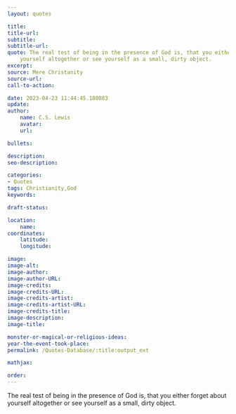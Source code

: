 ```yaml
---
layout: quotes

title:
title-url:
subtitle:
subtitle-url:
quote: The real test of being in the presence of God is, that you either forget about
    yourself altogether or see yourself as a small, dirty object.
excerpt:
source: Mere Christanity
source-url:
call-to-action:

date: 2023-04-23 11:44:45.180083
update:
author:
    name: C.S. Lewis
    avatar:
    url:

bullets:

description:
seo-description:

categories:
- Quotes
tags: Christianity,God
keywords:

draft-status:

location:
    name:
coordinates:
    latitude:
    longitude:

image:
image-alt:
image-author:
image-author-URL:
image-credits:
image-credits-URL:
image-credits-artist:
image-credits-artist-URL:
image-credits-title:
image-description:
image-title:

monster-or-magical-or-religious-ideas:
year-the-event-took-place:
permalink: /Quotes-Database/:title:output_ext

mathjax:

order:
---
```

The real test of being in the presence of God is, that you either forget about yourself altogether or see yourself as a small, dirty object.